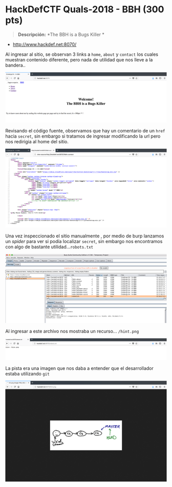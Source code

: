 # HackDefCTF Quals-2018 - BBH (300 pts)

> **Descripción:** *The BBH is a Bugs Killer *

* http://www.hackdef.net:8070/

Al ingresar al sitio, se observan 3 links a `home`, `about` y `contact` los cuales muestran contenido diferente, pero nada de utilidad que nos lleve a la bandera..

<p align="center">
  <img src="./img/Home.png">
</p>

Revisando el código fuente, observamos que hay un comentario de un `href` hacia `secret`, sin embargo si tratamos de ingresar modificando la url pero nos redirigia al home del sitio. 

<p align="center">
  <img src="./img/code.png">
</p>

Una vez inspeccionado el sitio manualmente , por medio de burp lanzamos un *spider* para ver si podía localizar `secret`, sin embargo nos encontramos con algo de bastante utilidad...`robots.txt`

<p align="center">
  <img src="./img/burps.png">
</p>

Al ingresar a este archivo nos mostraba un recurso... `/hint.png`

<p align="center">
  <img src="./img/robotstxt.png">
</p>

La pista era una imagen que nos daba a entender que el desarrollador estaba utilizando `git`

<p align="center">
  <img src="./img/hint.png">
</p>





